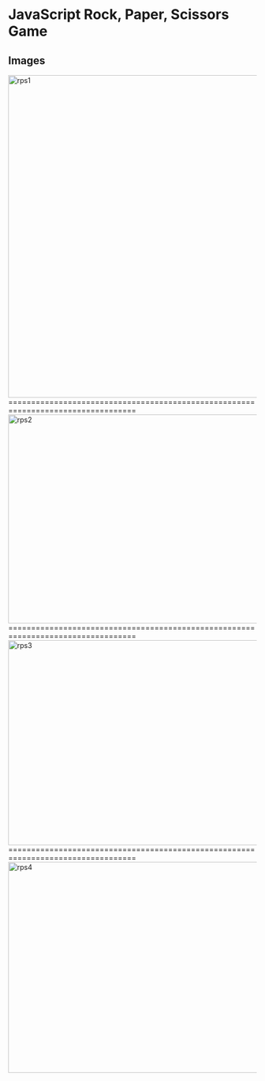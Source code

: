 # JavaScript Rock, Paper, Scissors Game

## Images
<img width="727" height="653" alt="rps1" src="https://github.com/user-attachments/assets/ef28ab01-7b8b-407e-a9cc-830ae82be4fe" />
 ==================================================================================
<img width="755" height="423" alt="rps2" src="https://github.com/user-attachments/assets/89eb3af4-3aa8-48bd-85c9-75c9259bd42c" />
 ==================================================================================
<img width="778" height="415" alt="rps3" src="https://github.com/user-attachments/assets/193037ab-824e-44f9-b651-780b89d03f22" />
 ==================================================================================
<img width="792" height="427" alt="rps4" src="https://github.com/user-attachments/assets/34aed0ef-fcd5-4caf-8158-ebdfbef7ed8b" />
